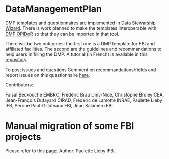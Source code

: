 # DataManagementPlan


DMP templates and questionnaires are implemented in [Data Stewarship Wizard](https://ds-wizard.org/). There is work planned to make the templates interoperable with [DMP OPIDoR](https://dmp.opidor.fr) so that they can be imported in that tool.

There will be two outcomes: the first one is a DMP template for FBI and affiliated facilities. The second are the guidelines and recommandations to help users in filling the DMP.
A tutorial (in French) is available in this [repository](https://github.com/France-Bio-Imaging-Data/DataManagementPlan/blob/main/TutorielCreerVotrePGDdeStructureBioImage.md).


To post issues and questions Comment on recommandations/fields and  report issues on this questionnaire [here](https://gitlab.com/ifb-elixirfr/fair/gt2-is1-mudis4ls/gt2/-/issues).

 

Contributors:

Faisal Beckouche EMBRC,
Frédéric Brau Univ-Nice,
Christophe Bruley CEA,
Jean-François Dufayard CIRAD,
Frédéric de Lamotte INRAE,
Paulette Lieby IFB,
Perrine Paul-Gilloteaux FBI, 
Jean Salamero FBI.


# Manual migration of some FBI projects

Please refer to this [page](https://github.com/France-Bio-Imaging-Data/DataManagementPlan/blob/main/MigrationManuelleVersV1.4.15.md). Author: Paulette Lieby IFB.
